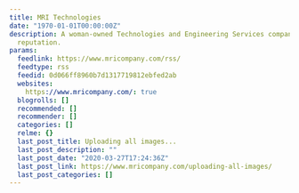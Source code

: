 ```yaml
---
title: MRI Technologies
date: "1970-01-01T00:00:00Z"
description: A woman-owned Technologies and Engineering Services company with an award-winning
  reputation.
params:
  feedlink: https://www.mricompany.com/rss/
  feedtype: rss
  feedid: 0d066ff8960b7d1317719812ebfed2ab
  websites:
    https://www.mricompany.com/: true
  blogrolls: []
  recommended: []
  recommender: []
  categories: []
  relme: {}
  last_post_title: Uploading all images...
  last_post_description: ""
  last_post_date: "2020-03-27T17:24:36Z"
  last_post_link: https://www.mricompany.com/uploading-all-images/
  last_post_categories: []
---
```


